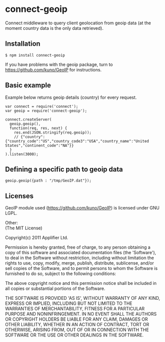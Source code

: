 # connect-geoip
Connect middleware to query client geolocation from geoip data (at the moment country data is the only data retrieved).
## Installation
    $ npm install connect-geoip
If you have problems with the geoip package, turn to https://github.com/kuno/GeoIP for instructions.
## Basic example
Example below returns geoip details (country) for every request.

    var connect = require('connect');
    var geoip = require('connect-geoip');

    connect.createServer(
      geoip.geoip(),
      function(req, res, next) {
        res.end(JSON.stringify(req.geoip));
        // {"country":{"country_code":"US","country_code3":"USA","country_name":"United States","continent_code":"NA"}}
      }
    ).listen(3000);

## Defining a specific path to geoip data
    geoip.geoip({path : "/tmp/GeoIP.dat"});

## Licenses
GeoIP module used (https://github.com/kuno/GeoIP) is licensed under GNU LGPL.

Other:<br />
(The MIT License)

Copyright(c) 2011 Applifier Ltd.<br />

Permission is hereby granted, free of charge, to any person obtaining
a copy of this software and associated documentation files (the
'Software'), to deal in the Software without restriction, including
without limitation the rights to use, copy, modify, merge, publish,
distribute, sublicense, and/or sell copies of the Software, and to
permit persons to whom the Software is furnished to do so, subject to
the following conditions:

The above copyright notice and this permission notice shall be
included in all copies or substantial portions of the Software.

THE SOFTWARE IS PROVIDED 'AS IS', WITHOUT WARRANTY OF ANY KIND,
EXPRESS OR IMPLIED, INCLUDING BUT NOT LIMITED TO THE WARRANTIES OF
MERCHANTABILITY, FITNESS FOR A PARTICULAR PURPOSE AND NONINFRINGEMENT.
IN NO EVENT SHALL THE AUTHORS OR COPYRIGHT HOLDERS BE LIABLE FOR ANY
CLAIM, DAMAGES OR OTHER LIABILITY, WHETHER IN AN ACTION OF CONTRACT,
TORT OR OTHERWISE, ARISING FROM, OUT OF OR IN CONNECTION WITH THE
SOFTWARE OR THE USE OR OTHER DEALINGS IN THE SOFTWARE.